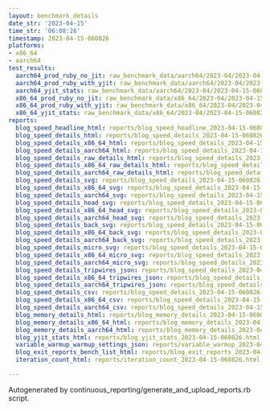 ```yaml
---
layout: benchmark_details
date_str: '2023-04-15'
time_str: '06:08:26'
timestamp: 2023-04-15-060826
platforms:
- x86_64
- aarch64
test_results:
  aarch64_prod_ruby_no_jit: raw_benchmark_data/aarch64/2023-04/2023-04-15-060826_basic_benchmark_aarch64_prod_ruby_no_jit.json
  aarch64_prod_ruby_with_yjit: raw_benchmark_data/aarch64/2023-04/2023-04-15-060826_basic_benchmark_aarch64_prod_ruby_with_yjit.json
  aarch64_yjit_stats: raw_benchmark_data/aarch64/2023-04/2023-04-15-060826_basic_benchmark_aarch64_yjit_stats.json
  x86_64_prod_ruby_no_jit: raw_benchmark_data/x86_64/2023-04/2023-04-15-060826_basic_benchmark_x86_64_prod_ruby_no_jit.json
  x86_64_prod_ruby_with_yjit: raw_benchmark_data/x86_64/2023-04/2023-04-15-060826_basic_benchmark_x86_64_prod_ruby_with_yjit.json
  x86_64_yjit_stats: raw_benchmark_data/x86_64/2023-04/2023-04-15-060826_basic_benchmark_x86_64_yjit_stats.json
reports:
  blog_speed_headline_html: reports/blog_speed_headline_2023-04-15-060826.html
  blog_speed_details_html: reports/blog_speed_details_2023-04-15-060826.html
  blog_speed_details_x86_64_html: reports/blog_speed_details_2023-04-15-060826.x86_64.html
  blog_speed_details_aarch64_html: reports/blog_speed_details_2023-04-15-060826.aarch64.html
  blog_speed_details_raw_details_html: reports/blog_speed_details_2023-04-15-060826.raw_details.html
  blog_speed_details_x86_64_raw_details_html: reports/blog_speed_details_2023-04-15-060826.x86_64.raw_details.html
  blog_speed_details_aarch64_raw_details_html: reports/blog_speed_details_2023-04-15-060826.aarch64.raw_details.html
  blog_speed_details_svg: reports/blog_speed_details_2023-04-15-060826.svg
  blog_speed_details_x86_64_svg: reports/blog_speed_details_2023-04-15-060826.x86_64.svg
  blog_speed_details_aarch64_svg: reports/blog_speed_details_2023-04-15-060826.aarch64.svg
  blog_speed_details_head_svg: reports/blog_speed_details_2023-04-15-060826.head.svg
  blog_speed_details_x86_64_head_svg: reports/blog_speed_details_2023-04-15-060826.x86_64.head.svg
  blog_speed_details_aarch64_head_svg: reports/blog_speed_details_2023-04-15-060826.aarch64.head.svg
  blog_speed_details_back_svg: reports/blog_speed_details_2023-04-15-060826.back.svg
  blog_speed_details_x86_64_back_svg: reports/blog_speed_details_2023-04-15-060826.x86_64.back.svg
  blog_speed_details_aarch64_back_svg: reports/blog_speed_details_2023-04-15-060826.aarch64.back.svg
  blog_speed_details_micro_svg: reports/blog_speed_details_2023-04-15-060826.micro.svg
  blog_speed_details_x86_64_micro_svg: reports/blog_speed_details_2023-04-15-060826.x86_64.micro.svg
  blog_speed_details_aarch64_micro_svg: reports/blog_speed_details_2023-04-15-060826.aarch64.micro.svg
  blog_speed_details_tripwires_json: reports/blog_speed_details_2023-04-15-060826.tripwires.json
  blog_speed_details_x86_64_tripwires_json: reports/blog_speed_details_2023-04-15-060826.x86_64.tripwires.json
  blog_speed_details_aarch64_tripwires_json: reports/blog_speed_details_2023-04-15-060826.aarch64.tripwires.json
  blog_speed_details_csv: reports/blog_speed_details_2023-04-15-060826.csv
  blog_speed_details_x86_64_csv: reports/blog_speed_details_2023-04-15-060826.x86_64.csv
  blog_speed_details_aarch64_csv: reports/blog_speed_details_2023-04-15-060826.aarch64.csv
  blog_memory_details_html: reports/blog_memory_details_2023-04-15-060826.html
  blog_memory_details_x86_64_html: reports/blog_memory_details_2023-04-15-060826.x86_64.html
  blog_memory_details_aarch64_html: reports/blog_memory_details_2023-04-15-060826.aarch64.html
  blog_yjit_stats_html: reports/blog_yjit_stats_2023-04-15-060826.html
  variable_warmup_warmup_settings_json: reports/variable_warmup_2023-04-15-060826.warmup_settings.json
  blog_exit_reports_bench_list_html: reports/blog_exit_reports_2023-04-15-060826.bench_list.html
  iteration_count_html: reports/iteration_count_2023-04-15-060826.html

---
```

Autogenerated by continuous_reporting/generate_and_upload_reports.rb script.
